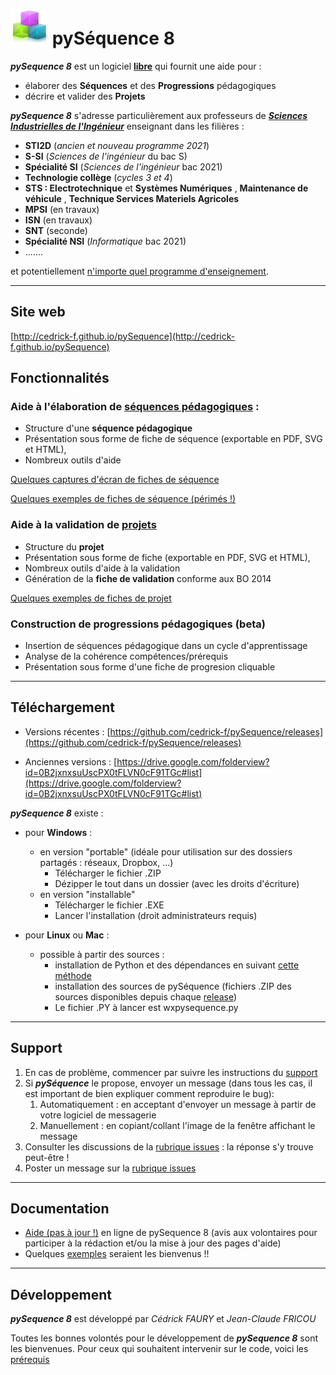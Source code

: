 

# ![](Logo_60.png)  pySéquence 8

_**pySequence 8**_ est un logiciel **[libre](http://www.gnu.org/licenses/gpl.html)** qui fournit une aide pour :
  * élaborer des **Séquences** et des **Progressions** pédagogiques
  * décrire et valider des **Projets**

_**pySequence 8**_ s'adresse particulièrement aux professeurs de _**[Sciences Industrielles de l'Ingénieur](http://fr.wikipedia.org/wiki/Sciences_de_l%27ing%C3%A9nieur)**_ enseignant dans les filières :
  * **STI2D** (_ancien et nouveau programme 2021_)
  * **S-SI** (_Sciences de l'ingénieur_ du bac S)
  * **Spécialité SI** (_Sciences de l'ingénieur_ bac 2021)
  * **Technologie collège** (_cycles 3 et 4_)
  * **STS : Electrotechnique** et **Systèmes Numériques** , **Maintenance de véhicule** ,  **Technique Services Materiels Agricoles**
  * **MPSI** (en travaux) 
  * **ISN** (en travaux)
  * **SNT** (seconde)
  * **Spécialité NSI** (_Informatique_ bac 2021)
  * .......

et potentiellement [n'importe quel programme d'enseignement](https://github.com/cedrick-f/pySequence/blob/master/referentiels/README.md).


---

## Site web ##
[http://cedrick-f.github.io/pySequence](http://cedrick-f.github.io/pySequence)

## Fonctionnalités ##
### Aide à l'élaboration de [séquences pédagogiques](https://github.com/cedrick-f/pySequence/wiki/Fonctionalite_Seq) : ###
  * Structure d'une **séquence pédagogique**
  * Présentation sous forme de fiche de séquence (exportable en PDF, SVG et HTML),
  * Nombreux outils d'aide

[Quelques captures d'écran de fiches de séquence](https://github.com/cedrick-f/pySequence/wiki/captures_ecran)

[Quelques exemples de fiches de séquence (périmés !)](https://github.com/cedrick-f/pySequence/wiki/ExemplesSequences)

### Aide à la validation de [projets](https://github.com/cedrick-f/pySequence/wiki/Fonctionnalite_Prj) ###
  * Structure du **projet**
  * Présentation sous forme de fiche (exportable en PDF, SVG et HTML),
  * Nombreux outils d'aide à la validation
  * Génération de la **fiche de validation** conforme aux BO 2014 

[Quelques exemples de fiches de projet](https://github.com/cedrick-f/pySequence/wiki/ExemplesProjets)

### Construction de progressions pédagogiques (beta)
 * Insertion de séquences pédagogique dans un cycle d'apprentissage
 * Analyse de la cohérence compétences/prérequis
 * Présentation sous forme d'une fiche de progresion cliquable




---


## Téléchargement ##

 * Versions récentes : [https://github.com/cedrick-f/pySequence/releases](https://github.com/cedrick-f/pySequence/releases)

 * Anciennes versions : [https://drive.google.com/folderview?id=0B2jxnxsuUscPX0tFLVN0cF91TGc#list](https://drive.google.com/folderview?id=0B2jxnxsuUscPX0tFLVN0cF91TGc#list)

_**pySequence 8**_ existe :
 * pour **Windows** :
   * en version "portable" (idéale pour utilisation sur des dossiers partagés : réseaux, Dropbox, ...)
     * Télécharger le fichier .ZIP
     * Dézipper le tout dans un dossier (avec les droits d'écriture)
   * en version "installable"
     * Télécharger le fichier .EXE
     * Lancer l'installation (droit administrateurs requis)
     
 * pour **Linux** ou **Mac** :
   * possible à partir des sources :
     * installation de Python et des dépendances en suivant [cette méthode](https://github.com/cedrick-f/pySequence/blob/master/Installation_sources.md)
     * installation des sources de pySéquence (fichiers .ZIP des sources disponibles depuis chaque [release](https://github.com/cedrick-f/pySequence/releases))
     * Le fichier .PY à lancer est wxpysequence.py

---


## Support
1. En cas de problème, commencer par suivre les instructions du [support](https://github.com/cedrick-f/pySequence/blob/master/SUPPORT.md)
1. Si __*pySéquence*__ le propose, envoyer un message (dans tous les cas, il est important de bien expliquer comment reproduire le bug):
   1. Automatiquement : en acceptant d'envoyer un message à partir de votre logiciel de messagerie
   1. Manuellement : en copiant/collant l'image de la fenêtre affichant le message
1. Consulter les discussions de la [rubrique issues](https://github.com/cedrick-f/pySequence/issues) : la réponse s'y trouve peut-être !
1. Poster un message sur la [rubrique issues](https://github.com/cedrick-f/pySequence/issues)

---


## Documentation ##
  * [Aide (pas à jour !)](https://github.com/cedrick-f/pySequence/wiki/Aide) en ligne de pySequence 8 (avis aux volontaires pour participer à la rédaction et/ou la mise à jour des pages d'aide)
  * Quelques [exemples](https://github.com/cedrick-f/pySequence/blob/master/exemples/README.md) seraient les bienvenus !!


---


## Développement ##
_**pySequence 8**_ est développé par _Cédrick FAURY_ et _Jean-Claude FRICOU_

Toutes les bonnes volontés pour le développement de _**pySequence 8**_ sont les bienvenues.
Pour ceux qui souhaitent intervenir sur le code, voici les [prérequis](https://github.com/cedrick-f/pySequence/wiki/LangageEtDependances)


